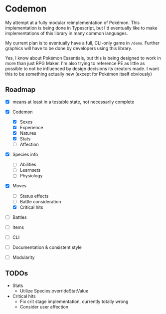 # Codemon

My attempt at a fully modular reimplementation of Pokémon. This implementation is being done in Typescript, but I'd eventually like to make implementations of this library in many common languages.

My current plan is to eventually have a full, CLI-only game in `/demo`. Further graphics will have to be done by developers using this library.

Yes, I know about Pokémon Essentials, but this is being designed to work in more than just RPG Maker. I'm also trying to reference PE as little as possible to not be influenced by design decisions its creators made. I want this to be something actually new (except for Pokémon itself obviously)

## Roadmap

- [x] means at least in a testable state, not necessarily complete

- [x] Codemon
  - [x] Sexes
  - [x] Experience
  - [x] Natures
  - [x] Stats
  - [ ] Affection
- [x] Species info
  - [ ] Abilities
  - [ ] Learnsets
  - [ ] Physiology
- [x] Moves
  - [ ] Status effects
  - [ ] Battle consideration
  - [x] Critical hits
- [ ] Battles
- [ ] Items
- [ ] CLI
- [ ] Documentation & consistent style
- [ ] Modularity

## TODOs
- Stats
  - Utilize Species.overrideStatValue
- Critical hits
  - Fix crit stage implementation, currently totally wrong
  - Consider user affection
